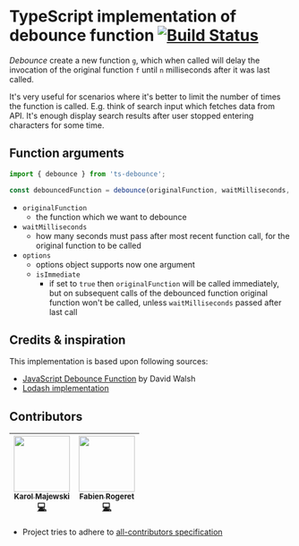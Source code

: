 # TypeScript implementation of debounce function [![Build Status](https://travis-ci.org/chodorowicz/ts-debounce.svg?branch=master)](https://travis-ci.org/chodorowicz/ts-debounce)

*Debounce* create a new function `g`, which when called will delay the invocation of the original function `f` until `n` milliseconds after it was last called.

It's very useful for scenarios where it's better to limit the number of times the function is called. E.g. think of search input which fetches data from API. It's enough display search results after user stopped entering characters for some time.

## Function arguments

```ts
import { debounce } from 'ts-debounce';

const debouncedFunction = debounce(originalFunction, waitMilliseconds, options);
```
- `originalFunction`
  - the function which we want to debounce
- `waitMilliseconds`
  - how many seconds must pass after most recent function call, for the original function to be called
- `options`
  - options object supports now one argument
  - `isImmediate`
    - if set to `true` then `originalFunction` will be called immediately, but on subsequent calls of the debounced function original function won't be called, unless `waitMilliseconds` passed after last call

## Credits & inspiration

This implementation is based upon following sources:
- [JavaScript Debounce Function](https://davidwalsh.name/javascript-debounce-function) by David Walsh
- [Lodash implementation](https://lodash.com/)

## Contributors

| [<img src="https://avatars1.githubusercontent.com/u/20233319" width="100px;"/><br /><sub><b>Karol Majewski</b></sub>](https://github.com/karol-majewski)<br />[💻](https://github.com/chodorowicz/ts-debounce/commits?author=karol-majewski "Code") | [<img src="https://avatars1.githubusercontent.com/u/2027148" width="100px;"/><br /><sub><b>Fabien Rogeret</b></sub>](https://github.com/Tuizi)<br />[💻](https://github.com/chodorowicz/ts-debounce/commits?author=Tuizi "Code")
| :---: | :---: |

- Project tries to adhere to [all-contributors specification](https://github.com/kentcdodds/all-contributors)
